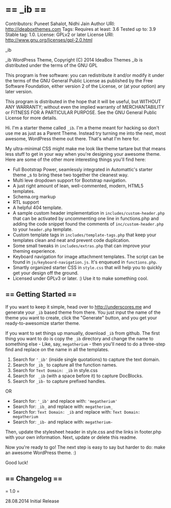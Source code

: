 == _ib ==
=========

Contributors: Puneet Sahalot, Nidhi Jain
Author URI: http://ideaboxthemes.com
Tags: 
Requires at least: 3.6
Tested up to: 3.9
Stable tag: 1.0.
License: GPLv2 or later
License URI: http://www.gnu.org/licenses/gpl-2.0.html

_ib

_ib WordPress Theme, Copyright (C) 2014 IdeaBox Themes
_ib is distributed under the terms of the GNU GPL

This program is free software: you can redistribute it and/or modify
it under the terms of the GNU General Public License as published by
the Free Software Foundation, either version 2 of the License, or
(at your option) any later version.

This program is distributed in the hope that it will be useful,
but WITHOUT ANY WARRANTY; without even the implied warranty of
MERCHANTABILITY or FITNESS FOR A PARTICULAR PURPOSE.  See the
GNU General Public License for more details.


Hi. I'm a starter theme called `_ib`. I'm a theme meant for hacking so don't use me as just as a Parent Theme. Instead try turning me into the next, most awesome, WordPress theme out there. That's what I'm here for.

My ultra-minimal CSS might make me look like theme tartare but that means less stuff to get in your way when you're designing your awesome theme. Here are some of the other more interesting things you'll find here:

* Full Bootstrap Power, seamlessly integrated in Automattic's starter theme _s to bring these two together the cleanest way.
* Multi leve dropdown support for Bootstrap navigation.
* A just right amount of lean, well-commented, modern, HTML5 templates.
* Schema.org markup 
* RTL support
* A helpful 404 template.
* A sample custom header implementation in `includes/custom-header.php` that can be activated by uncommenting one line in functions.php and adding the code snippet found the comments of `inc/custom-header.php` to your `header.php` template.
* Custom template tags in `includes/template-tags.php` that keep your templates clean and neat and prevent code duplication.
* Some small tweaks in `includes/extras.php` that can improve your theming experience.
* Keyboard navigation for image attachment templates. The script can be found in `js/keyboard-navigation.js`. It's enqueued in `functions.php`.
* Smartly organized starter CSS in `style.css` that will help you to quickly get your design off the ground.
* Licensed under GPLv3 or later. :) Use it to make something cool.

== Getting Started ==
---------------------

If you want to keep it simple, head over to http://underscores.me and generate your `_ib` based theme from there. You just input the name of the theme you want to create, click the "Generate" button, and you get your ready-to-awesomize starter theme.

If you want to set things up manually, download `_ib` from github. The first thing you want to do is copy the `_ib` directory and change the name to something else - Like, say, `megatherium` - then you'll need to do a three-step find and replace on the name in all the templates.

1. Search for `'_ib'` (inside single quotations) to capture the text domain.
2. Search for `_ib_` to capture all the function names.
3. Search for `Text Domain: _ib` in style.css
4. Search for ` _ib` (with a space before it) to capture DocBlocks.
5. Search for `_ib-` to capture prefixed handles.

OR

* Search for: `'_ib'` and replace with: `'megatherium'`
* Search for: `_ib_` and replace with: `megatherium_`
* Search for: `Text Domain: _ib` and replace with: `Text Domain: megatherium`
* Search for: `_ib-` and replace with: `megatherium-`

Then, update the stylesheet header in style.css and the links in footer.php with your own information. Next, update or delete this readme.

Now you're ready to go! The next step is easy to say but harder to do: make an awesome WordPress theme. :)

Good luck!


== Changelog ==
---------------

= 1.0 =

28.08.2014 
Initial Release

